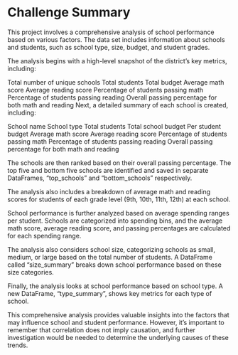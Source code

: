 # Challenge Summary

This project involves a comprehensive analysis of school performance based on various factors. The data set includes information about schools and students, such as school type, size, budget, and student grades.

The analysis begins with a high-level snapshot of the district’s key metrics, including:

Total number of unique schools
Total students
Total budget
Average math score
Average reading score
Percentage of students passing math
Percentage of students passing reading
Overall passing percentage for both math and reading
Next, a detailed summary of each school is created, including:

School name
School type
Total students
Total school budget
Per student budget
Average math score
Average reading score
Percentage of students passing math
Percentage of students passing reading
Overall passing percentage for both math and reading

The schools are then ranked based on their overall passing percentage. The top five and bottom five schools are identified and saved in separate DataFrames, “top_schools” and “bottom_schools” respectively.

The analysis also includes a breakdown of average math and reading scores for students of each grade level (9th, 10th, 11th, 12th) at each school.

School performance is further analyzed based on average spending ranges per student. Schools are categorized into spending bins, and the average math score, average reading score, and passing percentages are calculated for each spending range.

The analysis also considers school size, categorizing schools as small, medium, or large based on the total number of students. A DataFrame called “size_summary” breaks down school performance based on these size categories.

Finally, the analysis looks at school performance based on school type. A new DataFrame, “type_summary”, shows key metrics for each type of school.

This comprehensive analysis provides valuable insights into the factors that may influence school and student performance. However, it’s important to remember that correlation does not imply causation, and further investigation would be needed to determine the underlying causes of these trends.
